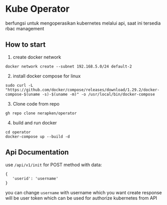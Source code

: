 # Kube Operator
   berfungsi untuk mengoperasikan kubernetes melalui api, saat ini tersedia rbac management

## How to start
1. create docker network
```
docker network create --subnet 192.168.5.0/24 default-2
```
2. install docker compose for linux
```
sudo curl -L "https://github.com/docker/compose/releases/download/1.29.2/docker-compose-$(uname -s)-$(uname -m)" -o /usr/local/bin/docker-compose
```
3. Clone code from repo 
```
gh repo clone nerapken/operator
```

4. build and run docker
```
cd operator
docker-compose up --build -d
```

## Api Documentation
use `/api/v1/init` for POST method with data:

```
{
   'userid': 'username'
}
```
you can change `username` with username which you want create 
response will be user token which can be used for authorize kubernetes from API

